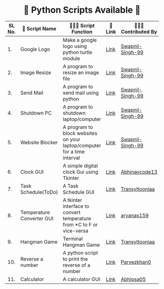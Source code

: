 <h1 align="center"> 🚀 Python Scripts Available 🚀 </h1>

| SL No\.  | 🚀 Script Name          | 👨🏻‍💻 Script Function                                                               | 🔗 Link    |  👩🏻‍💻 Contributed By |
|--------- |-------------------------|----------------------------------------------------------------------------------|------------|--------------------|
|1.|Google Logo|Make a google logo using python turtle module|[Link](https://github.com/Swapnil-Singh-99/PythonScriptsHub/tree/main/Google_Logo)|[Swapnil-Singh-99](https://github.com/Swapnil-Singh-99)|
|2.|Image Resize|A program to resize an image file|[Link](https://github.com/Swapnil-Singh-99/PythonScriptsHub/tree/main/Resize_Image)|[Swapnil-Singh-99](https://github.com/Swapnil-Singh-99)| 
|3.|Send Mail|A program to send mail using python|[Link](https://github.com/Swapnil-Singh-99/PythonScriptsHub/tree/main/Send_Mail)|[Swapnil-Singh-99](https://github.com/Swapnil-Singh-99)| 
|4.|Shutdown PC|A program to shutdown laptop/computer|[Link](https://github.com/Swapnil-Singh-99/PythonScriptsHub/tree/main/Shutdown)|[Swapnil-Singh-99](https://github.com/Swapnil-Singh-99)| 
|5.|Website Blocker|A program to block websites on your laptop/computer for a time interval|[Link](https://github.com/Swapnil-Singh-99/PythonScriptsHub/tree/main/Website_Blocker)|[Swapnil-Singh-99](https://github.com/Swapnil-Singh-99)| 
|6.|Clock GUI|A simple digital clock Gui using Tkinter|[Link](https://github.com/Swapnil-Singh-99/PythonScriptsHub/tree/main/Clock%20GUI)|[Abhinavcode13](https://github.com/Abhinavcode13)| 
|7.|Task Schedule(ToDo)|A Task Schedule GUI|[Link](https://github.com/Swapnil-Singh-99/PythonScriptsHub/tree/main/Task%20schedule)|[Transyltooniaa](https://github.com/Transyltooniaa)| 
|8.|Temperature Converter GUI|A tkinter interface to convert temperature from *C to F or vice-versa|[Link](https://github.com/Swapnil-Singh-99/PythonScriptsHub/tree/main/Temperature%20Converter)|[aryanas159](https://github.com/aryanas159)| 
|9.|Hangman Game|Terminal Hangman Game|[Link](https://github.com/Swapnil-Singh-99/PythonScriptsHub/tree/main/hangman)|[Transyltooniaa](https://github.com/Transyltooniaa)| 
|10.|Reverse a number|A python script to print the reverse of a number|[Link](https://github.com/Swapnil-Singh-99/PythonScriptsHub/tree/main/reverse-number-script)|[Parvezkhan0](https://github.com/Parvezkhan0)| 
|11.|Calculator|A calculator GUI|[Link](https://github.com/Swapnil-Singh-99/PythonScriptsHub/tree/main/Calculator)|[Abhipsa05](https://github.com/Abhipsa05)
